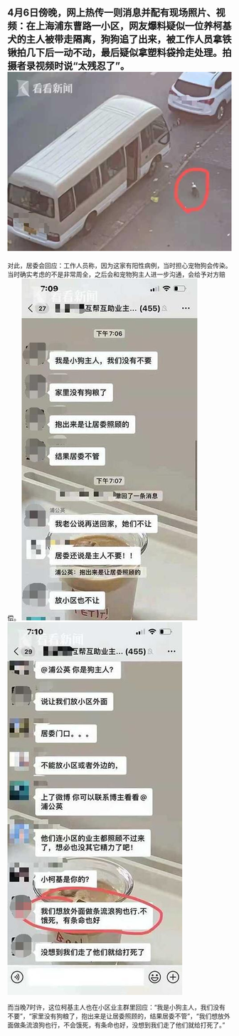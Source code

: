 4月6日傍晚，网上热传一则消息并配有现场照片、视频：在上海浦东曹路一小区，网友爆料疑似一位养柯基犬的主人被带走隔离，狗狗追了出来，被工作人员拿铁锹拍几下后一动不动，最后疑似拿塑料袋拎走处理。拍摄者录视频时说“太残忍了”。
![现场照片](1.jpeg)
---

对此，居委会回应：工作人员称，因为这家有阳性病例，当时担心宠物狗会传染。当时确实考虑的不是非常周全，之后会和宠物狗主人进一步沟通，会给予对方赔偿。
![聊天记录1](2.jpeg)
![聊天记录2](3.jpeg)


而当晚7时许，这位柯基主人也在小区业主群里回应：“我是小狗主人，我们没有不要”，“家里没有狗粮了，抱出来是让居委照顾的，结果居委不管”，“我们想放外面做条流浪狗也行，不会饿死，有条命也好，没想到我们走了他们就给打死了。”


